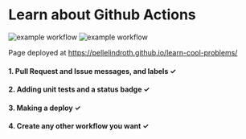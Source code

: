 # Learn about Github Actions
![example workflow](https://github.com/PelleLindroth/learn-cool-problems/actions/workflows/node.js.yml/badge.svg)
![example workflow](https://github.com/PelleLindroth/learn-cool-problems/actions/workflows/deploy.yml/badge.svg)

Page deployed at https://pellelindroth.github.io/learn-cool-problems/

#### 1. Pull Request and Issue messages, and labels ✓
#### 2. Adding unit tests and a status badge ✓
#### 3. Making a deploy ✓
#### 4. Create any other workflow you want ✓
